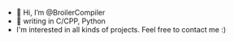 - 👋 Hi, I’m @BroilerCompiler
- 🌱 writing in C/CPP, Python
- I'm interested in all kinds of projects. Feel free to contact me :)

<!---
BroilerCompiler/BroilerCompiler is a ✨ special ✨ repository because its `README.md` (this file) appears on your GitHub profile.
You can click the Preview link to take a look at your changes.
--->
